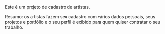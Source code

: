 Este é um projeto de cadastro de artistas.

Resumo: os artistas fazem seu cadastro com vários dados pessoais, seus projetos e portfólio
e o seu perfil é exibido para quem quiser contratar o seu trabalho.